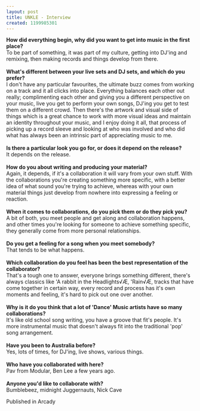 ```yaml
---
layout: post
title: UNKLE - Interview
created: 1199985301
---
```

<b>How did everything begin, why did you want to get into music in the first place? </b><br>To be part of something, it was part of my culture, getting into DJ'ing and remixing, then making records and things develop from there.<br><br><b>What's different between your live sets and DJ sets, and which do you prefer? </b><br>I don't have any particular favourites, the ultimate buzz comes from working on a track and it all clicks into place. Everything balances each other out really; complimenting each other and giving you a different perspective on your music, live you get to perform your own songs, DJ'ing you get to test them on a different crowd. Then there's the artwork and visual side of things which is a great chance to work with more visual ideas and maintain an identity throughout your music, and I enjoy doing it all, that process of picking up a record sleeve and looking at who was involved and who did what has always been an intrinsic part of appreciating music to me.<br><br><b>Is there a particular look you go for, or does it depend on the release? </b><br>It depends on the release.<br><br><b>How do you about writing and producing your material? </b><br>Again, it depends, if it's a collaboration it will vary from your own stuff. With the collaborations you're creating something more specific, with a better idea of what sound you're trying to achieve, whereas with your own material things just develop from nowhere into expressing a feeling or reaction.<br><br><b>When it comes to collaborations, do you pick them or do they pick you? </b><br>A bit of both, you meet people and get along and collaboration happens, and other times you're looking for someone to achieve something specific, they generally come from more personal relationships.<br><br><b>Do you get a feeling for a song when you meet somebody? </b><br>That tends to be what happens.<br><br><b>Which collaboration do you feel has been the best representation of the collaborator? </b><br>That's a tough one to answer, everyone brings something different, there's always classics like 'A rabbit in the Headlights√Æ, 'Rain√Æ, tracks that have come together in certain way, every record and process has it's own moments and feeling, it's hard to pick out one over another.<br><br><b>Why is it do you think that a lot of 'Dance' Music artists have so many collaborations? </b><br>It's like old school song writing, you have a groove that fit's people. It's more instrumental music that doesn't always fit into the traditional 'pop' song arrangement.<br><br><b>Have you been to Australia before? </b><br>Yes, lots of times, for DJ'ing, live shows, various things.<br><br><b>Who have you collaborated with here? </b><br>Pav from Modular, Ben Lee a few years ago.<br><br><b>Anyone you'd like to collaborate with?</b><br>Bumblebeez, midnight Juggernauts, Nick Cave<br>


Published in Arcady
